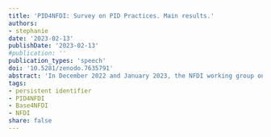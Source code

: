 ```yaml
---
title: 'PID4NFDI: Survey on PID Practices. Main results.'
authors:
- stephanie
date: '2023-02-13'
publishDate: '2023-02-13'
#publication: ''
publication_types: 'speech'
doi: '10.5281/zenodo.7635791'
abstract: 'In December 2022 and January 2023, the NFDI working group on Persistent Identifier Services conducted a survey among infrastructure managers of NFDI services to learn about current PID integrations and future plans on PID usage. The slides summarise the key results of the survey.'
tags:
- persistent identifier
- PID4NFDI
- Base4NFDI
- NFDI
share: false
---
```

